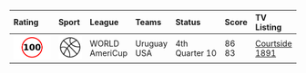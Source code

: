| Rating                                                                                                                                   | Sport                                                                                                                | League            | Teams          | Status         | Score    | TV Listing                                                                                                |
|:-----------------------------------------------------------------------------------------------------------------------------------------|:---------------------------------------------------------------------------------------------------------------------|:------------------|:---------------|:---------------|:---------|:----------------------------------------------------------------------------------------------------------|
| <img src="https://raw.githubusercontent.com/BlakeDuncan25/Donut-SVG-Ratings/bac4e4a278175106499642192132b1786a9aec38/100.svg" alt="100"> | <img src="https://raw.githubusercontent.com/BlakeDuncan25/Donut-SVG-Ratings/master/basketball.png" alt="Basketball"> | WORLD<br>AmeriCup | Uruguay<br>USA | 4th Quarter 10 | 86<br>83 | <a href="https://www.dazn.com/en-US/competition/Competition:bwowjwcssos25g6yp5i7hgl6t">Courtside 1891</a> |